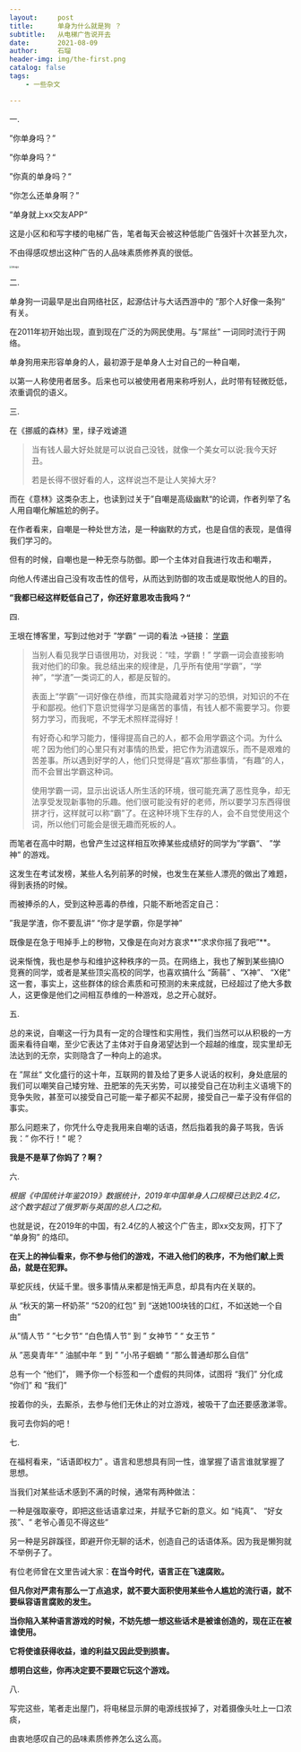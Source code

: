 ```yaml
---
layout:     post
title:      单身为什么就是狗 ？
subtitle:   从电梯广告说开去
date:       2021-08-09
author:     石瑠
header-img: img/the-first.png
catalog: false
tags:
    - 一些杂文

---
```


一.

”你单身吗？”

”你单身吗？“

”你真的单身吗？“

“你怎么还单身啊？”

“单身就上xx交友APP“

这是小区和和写字楼的电梯广告，笔者每天会被这种低能广告强奸十次甚至九次，

不由得感叹想出这种广告的人品味素质修养真的很低。

<img src="https://raw.githubusercontent.com/Kavita46/Temp_Pictures/main/qq_pic_merged_1628391555028.jpg" alt="image" style="zoom:30%;" />



二.

单身狗一词最早是出自网络社区，起源估计与大话西游中的 ”那个人好像一条狗“ 有关。

在2011年初开始出现，直到现在广泛的为网民使用。与“屌丝” 一词同时流行于网络。

单身狗用来形容单身的人，最初源于是单身人士对自己的一种自嘲，

以第一人称使用者居多。后来也可以被使用者用来称呼别人，此时带有轻微贬低，浓重调侃的语义。



三.

在《挪威的森林》里，绿子戏谑道  

>  当有钱人最大好处就是可以说自己没钱，就像一个美女可以说:我今天好丑。
>
> 若是长得不很好看的人，这样说岂不是让人笑掉大牙?

而在《意林》这类杂志上，也读到过关于”自嘲是高级幽默“的论调，作者列举了名人用自嘲化解尴尬的例子。

在作者看来，自嘲是一种处世方法，是一种幽默的方式，也是自信的表现，是值得我们学习的。

但有的时候，自嘲也是一种无奈与防御。即一个主体对自我进行攻击和嘲弄，

向他人传递出自己没有攻击性的信号，从而达到防御的攻击或是取悦他人的目的。

**”我都已经这样贬低自己了，你还好意思攻击我吗？“**



四.

王垠在博客里，写到过他对于 ”学霸“ 一词的看法 ->链接： [学霸](http://www.yinwang.org/blog-cn/2020/08/23/xueba)

> 当别人看见我学日语很用功，对我说：“哇，学霸！” 学霸一词会直接影响我对他们的印象。我总结出来的规律是，几乎所有使用“学霸”，“学神”，“学渣”一类词汇的人，都是反智的。
>
> 表面上“学霸”一词好像在恭维，而其实隐藏着对学习的恐惧，对知识的不在乎和鄙视。他们下意识觉得学习是痛苦的事情，有钱人都不需要学习。你要努力学习，而我呢，不学无术照样混得好！
>
> 有好奇心和学习能力，懂得提高自己的人，都不会用学霸这个词。为什么呢？因为他们的心里只有对事情的热爱，把它作为消遣娱乐，而不是艰难的苦差事。所以遇到好学的人，他们只觉得是“喜欢”那些事情，“有趣”的人，而不会冒出学霸这种词。
>
> 使用学霸一词，显示出说话人所生活的环境，很可能充满了恶性竞争，却无法享受发现新事物的乐趣。他们很可能没有好的老师，所以要学习东西得很拼才行，这样就可以称“霸”了。在这种环境下生存的人，会不自觉使用这个词，所以他们可能会是很无趣而死板的人。



而笔者在高中时期，也曾产生过这样相互吹捧某些成绩好的同学为”学霸“、 ”学神“ 的游戏。

这发生在考试发榜，某些人名列前茅的时候，也发生在某些人漂亮的做出了难题，得到表扬的时候。

而被捧杀的人，受到这种恶毒的恭维，只能不断地否定自己：

”我是学渣，你不要乱讲“ “你才是学霸，你是学神”

既像是在急于甩掉手上的秽物，又像是在向对方哀求**”求求你摇了我吧”**。



说来惭愧，我也是参与和维护这种秩序的一员。在网络上，我也了解到某些搞IO竞赛的同学，或者是某些顶尖高校的同学，也喜欢搞什么 “蒟蒻” 、“X神”、 “X佬" 这一套，事实上，这些群体的综合素质和可预测的未来成就，已经超过了绝大多数人，这更像是他们之间相互恭维的一种游戏，总之开心就好。



五.

总的来说，自嘲这一行为具有一定的合理性和实用性，我们当然可以从积极的一方面来看待自嘲，至少它表达了主体对于自身渴望达到一个超越的维度，现实里却无法达到的无奈，实则隐含了一种向上的追求。

在 ”屌丝“ 文化盛行的这十年，互联网的普及给了更多人说话的权利，身处底层的我们可以嘲笑自己矮穷矬、丑肥笨的先天劣势，可以接受自己在功利主义语境下的竞争失败，甚至可以接受自己可能一辈子都买不起房，接受自己一辈子没有伴侣的事实。

那么问题来了，你凭什么夺走我用来自嘲的话语，然后指着我的鼻子骂我，告诉我：” 你不行！“ 呢？

**我是不是草了你妈了？啊？**



六.

*根据《中国统计年鉴2019》数据统计，2019年中国单身人口规模已达到2.4亿，这个数字超过了俄罗斯与英国的总人口之和。*

也就是说，在2019年的中国，有2.4亿的人被这个广告主，即xx交友网，打下了 “单身狗” 的烙印。

**在天上的神仙看来，你不参与他们的游戏，不进入他们的秩序，不为他们献上贡品，就是在犯罪。**



草蛇灰线，伏延千里。很多事情从来都是悄无声息，却具有内在关联的。

从 “秋天的第一杯奶茶” “520的红包” 到 “送她100块钱的口红，不如送她一个自由”

从”情人节 “ ”七夕节“ “白色情人节“  到 ” 女神节 ” “ 女王节 ”  

从  ”恶臭青年“ ” 油腻中年 “ 到 ” ”小吊子蝈蝻 “ “那么普通却那么自信”

总有一个 “他们”， 赐予你一个标签和一个虚假的共同体，试图将 “我们” 分化成 “你们” 和 “我们”

按着你的头，去厮杀，去参与他们无休止的对立游戏，被吸干了血还要感激涕零。

我可去你妈的吧！



七.

在福柯看来，“话语即权力” 。语言和思想具有同一性，谁掌握了语言谁就掌握了思想。

当我们对某些话术感到不满的时候，通常有两种做法：

一种是强取豪夺，即把这些话语拿过来，并赋予它新的意义。如 “纯真”、 “好女孩”、“ 老爷心善见不得这些“

另一种是另辟蹊径，即避开你无聊的话术，创造自己的话语体系。因为我是懒狗就不举例子了。



有位老师曾在文里告诫大家：**在当今时代，语言正在飞速腐败。**

**但凡你对严肃有那么一丁点追求，就不要大面积使用某些令人尴尬的流行语，就不要纵容语言腐败的发生。**

**当你陷入某种语言游戏的时候，不妨先想一想这些话术是被谁创造的，现在正在被谁使用。**

**它将使谁获得收益，谁的利益又因此受到损害。**

**想明白这些，你再决定要不要跟它玩这个游戏。**



八.

写完这些，笔者走出屋门，将电梯显示屏的电源线拔掉了，对着摄像头吐上一口浓痰，

由衷地感叹自己的品味素质修养怎么这么高。









